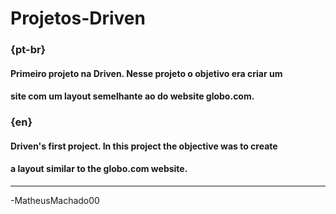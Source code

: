 # Projetos-Driven

### {pt-br}
#### Primeiro projeto na Driven. Nesse projeto o objetivo era criar um
#### site com um layout semelhante ao do website globo.com.

### {en}
#### Driven's first project. In this project the objective was to create
#### a layout similar to the globo.com website.
--------------------------------------------------------------------------
-MatheusMachado00